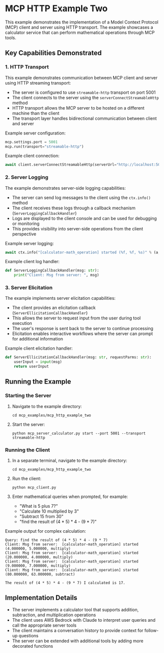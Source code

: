 # MCP HTTP Example Two

This example demonstrates the implementation of a Model Context Protocol (MCP) client and server using HTTP transport. The example showcases a calculator service that can perform mathematical operations through MCP tools.

## Key Capabilities Demonstrated

### 1. HTTP Transport

This example demonstrates communication between MCP client and server using HTTP streaming transport:

- The server is configured to use `streamable-http` transport on port 5001
- The client connects to the server using the `serverConnectStreamableHttp` method
- HTTP transport allows the MCP server to be hosted on a different machine than the client
- The transport layer handles bidirectional communication between client and server

Example server configuration:
```python
mcp.settings.port = 5001
mcp.run(transport="streamable-http")
```

Example client connection:
```python
await client.serverConnectStreamableHttp(serverUrl="http://localhost:5001/mcp")
```

### 2. Server Logging

The example demonstrates server-side logging capabilities:

- The server can send log messages to the client using the `ctx.info()` method
- The client receives these logs through a callback mechanism (`ServerLoggingCallbackHandler`)
- Logs are displayed to the client console and can be used for debugging or monitoring
- This provides visibility into server-side operations from the client perspective

Example server logging:
```python
await ctx.info("[calculator-math_operation] started (%f, %f, %s)" % (a, b, operation))
```

Example client log handler:
```python
def ServerLoggingCallbackHandler(msg: str):
    print("Client: Msg from server: ", msg)
```

### 3. Server Elicitation

The example implements server elicitation capabilities:

- The client provides an elicitation callback (`ServerEllicitationCallbackHandler`)
- This allows the server to request input from the user during tool execution
- The user's response is sent back to the server to continue processing
- Elicitation enables interactive workflows where the server can prompt for additional information

Example client elicitation handler:
```python
def ServerEllicitationCallbackHandler(msg: str, requestParms: str):
    userInput = input(msg)
    return userInput
```

## Running the Example

### Starting the Server

1. Navigate to the example directory:
   ```
   cd mcp_examples/mcp_http_example_two
   ```

2. Start the server:
   ```
   python mcp_server_calculator.py start --port 5001 --transport streamable-http
   ```

### Running the Client

1. In a separate terminal, navigate to the example directory:
   ```
   cd mcp_examples/mcp_http_example_two
   ```

2. Run the client:
   ```
   python mcp_client.py
   ```

3. Enter mathematical queries when prompted, for example:
   - "What is 5 plus 7?"
   - "Calculate 10 multiplied by 3"
   - "Subtract 15 from 30"
   - "find the result of (4 * 5) * 4 - (9 * 7)"

Example output for complex calculation:
```
Query: find the result of (4 * 5) * 4 - (9 * 7)
Client: Msg from server:  [calculator-math_operation] started (4.000000, 5.000000, multiply)
Client: Msg from server:  [calculator-math_operation] started (20.000000, 4.000000, multiply)
Client: Msg from server:  [calculator-math_operation] started (9.000000, 7.000000, multiply)
Client: Msg from server:  [calculator-math_operation] started (80.000000, 63.000000, subtract)

The result of (4 * 5) * 4 - (9 * 7) I calculated is 17.
```

## Implementation Details

- The server implements a calculator tool that supports addition, subtraction, and multiplication operations
- The client uses AWS Bedrock with Claude to interpret user queries and call the appropriate server tools
- The client maintains a conversation history to provide context for follow-up questions
- The server can be extended with additional tools by adding more decorated functions
